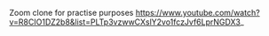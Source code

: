 Zoom clone for practise purposes
https://www.youtube.com/watch?v=R8CIO1DZ2b8&list=PLTp3vzwwCXslY2vo1fczJvf6LprNGDX3_